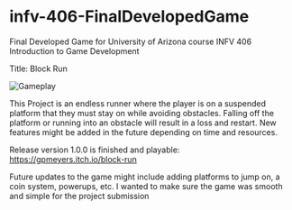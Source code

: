 # infv-406-FinalDevelopedGame
Final Developed Game for University of Arizona course INFV 406 Introduction to Game Development

Title: Block Run

![Gameplay](\Users\Graysen\Documents\INFV406Stuff\Gameplay.PNG)

This Project is an endless runner where the player is on a suspended platform that they must stay on while avoiding obstacles. Falling off the platform or running into an obstacle will result in a loss and restart. New features might be added in the future depending on time and resources.

Release version 1.0.0 is finished and playable:
https://gpmeyers.itch.io/block-run

Future updates to the game might include adding platforms to jump on, a coin system, powerups, etc. I wanted to make sure the game was smooth and simple for the project submission
